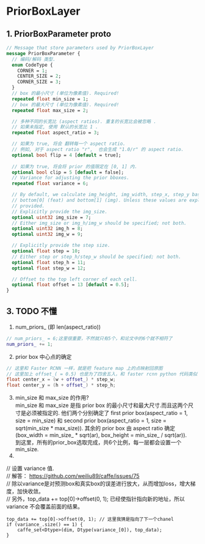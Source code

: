 # PriorBoxLayer   



## 1. PriorBoxParameter proto
```proto
// Message that store parameters used by PriorBoxLayer
message PriorBoxParameter {
  // 编码/解码 类型.
  enum CodeType {
    CORNER = 1;
    CENTER_SIZE = 2;
    CORNER_SIZE = 3;
  }
  // box 的最小尺寸 (单位为像素值). Required!
  repeated float min_size = 1;
  // box 的最大尺寸 (单位为像素值). Required!
  repeated float max_size = 2;

  // 多种不同的长宽比 (aspect ratios). 重复的长宽比会被忽略 .
  // 如果未指定, 使用 默认的长宽比 1 .
  repeated float aspect_ratio = 3;

  // 如果为 true, 将会 翻转每一个 aspect ratio.
  // 例如, 对于 aspect ratio "r",  也会生成 "1.0/r" 的 aspect ratio.
  optional bool flip = 4 [default = true];
  
  // 如果为 true, 将会将 prior 的值限定在 [0, 1] 内.  
  optional bool clip = 5 [default = false];
  // Variance for adjusting the prior bboxes.
  repeated float variance = 6;

  // By default, we calculate img_height, img_width, step_x, step_y based on
  // bottom[0] (feat) and bottom[1] (img). Unless these values are explicitely
  // provided.
  // Explicitly provide the img_size.
  optional uint32 img_size = 7;
  // Either img_size or img_h/img_w should be specified; not both.
  optional uint32 img_h = 8;
  optional uint32 img_w = 9;

  // Explicitly provide the step size.
  optional float step = 10;
  // Either step or step_h/step_w should be specified; not both.
  optional float step_h = 11;
  optional float step_w = 12;

  // Offset to the top left corner of each cell.
  optional float offset = 13 [default = 0.5];
}
```

## 3. TODO 不懂   
1. num_priors_ (即 len(aspect_ratio))   
```cpp
// num_priors_ = 6;这里很重要，不然就只有5个，和论文中的6个就不相符了
num_priors_ += 1;   
```
2. prior box 中心点的确定  
```cpp
// 这里和 Faster RCNN 一样，就是把 feature map 上的点映射回原图   
// 这里加上 offset_( = 0.5) 也是为了四舍五入，和 faster rcnn python 代码类似  
float center_x = (w + offset_) * step_w;   
float center_y = (h + offset_) * step_h;
```
3. min_size 和 max_size 的作用?     
min_size 和 max_size 是指 prior box 的最小尺寸和最大尺寸.而且这两个尺寸是必须被指定的. 他们两个分别确定了 first prior box(aspect_ratio = 1, size = min_size) 和 second prior box(aspect_ratio = 1, size = sqrt(min_size * max_size)). 其余的 prior box 由 aspect ratio 确定(box_width = min_size_ * sqrt(ar), box_height = min_size_ / sqrt(ar)).   
到这里，所有的prior_box选取完成，共6个比例，每一层都会设置一个min_size.    
4. 
// 设置 variance 值.  
// 解答： https://github.com/weiliu89/caffe/issues/75  
// 除以variance是对预测box和真实box的误差进行放大，从而增加loss，增大梯度，加快收敛。  
// 另外，top_data += top[0]->offset(0, 1); 已经使指针指向新的地址，所以 variance 不会覆盖前面的结果。  
```
top_data += top[0]->offset(0, 1); // 这里我猜是指向了下一个chanel
if (variance_.size() == 1) {
	caffe_set<Dtype>(dim, Dtype(variance_[0]), top_data);
}
```
